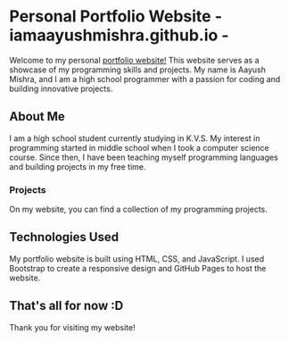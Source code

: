 
# Personal Portfolio Website -iamaayushmishra.github.io -

Welcome to my personal [portfolio website!](iamaayushmishra.github.io) This website serves as a showcase of my programming skills and projects. My name is Aayush Mishra, and I am a high school programmer with a passion for coding and building innovative projects.

## About Me

I am a high school student currently studying in K.V.S. My interest in programming started in middle school when I took a computer science course. Since then, I have been teaching myself programming languages and building projects in my free time.

### Projects

On my website, you can find a collection of my programming projects. 

## Technologies Used

My portfolio website is built using HTML, CSS, and JavaScript. I used Bootstrap to create a responsive design and GitHub Pages to host the website.

## That's all for now :D


Thank you for visiting my website!
